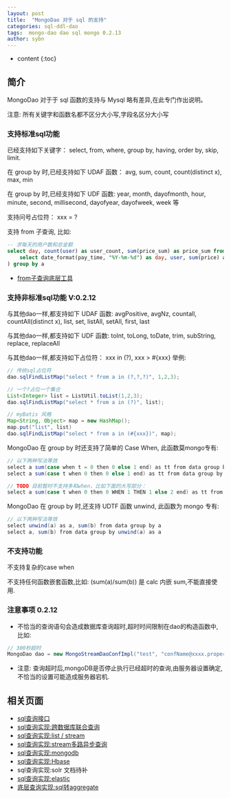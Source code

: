 ```yaml
---
layout: post
title:  "MongoDao 对于 sql 的支持"
categories: sql-ddl-dao
tags:  mongo-dao dao sql mongo 0.2.13
author: sybn
---
```


* content
{:toc}

## 简介

MongoDao 对于于 sql 函数的支持与 Mysql 略有差异,在此专门作出说明。

注意: 所有关键字和函数名都不区分大小写,字段名区分大小写







### 支持标准sql功能

已经支持如下关键字： select, from, where, group by, having, order by, skip, limit.

在 group by 时,已经支持如下 UDAF 函数： avg, sum, count, count(distinct x), max, min

在 group by 时,已经支持如下 UDF 函数: year, month, dayofmonth, hour, minute, second, millisecond, dayofyear, dayofweek, week 等 

支持问号占位符： xxx = ?

支持 from 子查询, 比如:

``` sql
-- 求每天的用户数和总金额
select day, count(user) as user_count, sum(price_sum) as price_sum from (
	select date_format(pay_time, "%Y-%m-%d") as day, user, sum(price) as price_sum from table1 group by day, user;
) group by a
```

- [from子查询底层工具]({{site.baseurl}}/2019/04/07/sql_query-convert-mongo_aggregate/#例3-from子查询)

### 支持非标准sql功能 V:0.2.12

与其他dao一样,都支持如下 UDAF 函数: avgPositive, avgNz, countall, countAll(distinct x), list, set, listAll, setAll, first, last

与其他dao一样,都支持如下 UDF 函数: toInt, toLong, toDate, trim, subString, replace, replaceAll

与其他dao一样,都支持如下占位符： xxx in (?), xxx > #{xxx} 举例:

```java
// 传统sql占位符
dao.sqlFindListMap("select * from a in (?,?,?)", 1,2,3);

// 一个?占位一个集合
List<Integer> list = ListUtil.toList(1,2,3);
dao.sqlFindListMap("select * from a in (?)", list);

// myBatis 风格
Map<String, Object> map = new HashMap();
map.put("list", list)
dao.sqlFindListMap("select * from a in (#{xxx})", map);
```

MongoDao 在 group by 时还支持了简单的 Case When, 此函数莫mongo专有:

```java
// 以下两种写法等效
select a sum(case when t = 0 then 0 else 1 end) as tt from data group by a
select a sum(case t when 0 then 0 else 1 end) as tt from data group by a

// TODO 目前暂时不支持多和when，比如下面的大写部分：
select a sum(case t when 0 then 0 WHEN 1 THEN 1 else 2 end) as tt from data group by a
```

MongoDao 在 group by 时,还支持 UDTF 函数 unwind, 此函数为 mongo 专有:

```java
// 以下两种写法等效
select unwind(a) as a, sum(b) from data group by a
select a, sum(b) from data group by unwind(a) as a

```

### 不支持功能

不支持复杂的case when

不支持任何函数嵌套函数,比如: (sum(a)/sum(b)) 是 calc 内嵌 sum,不能直接使用.


### 注意事项 0.2.12

* 不恰当的查询语句会造成数据库查询超时,超时时间限制在dao的构造函数中, 比如:

```java
// 300秒超时
MongoDao dao = new MongoStreamDaoConfImpl("test", "confName@xxxx.properties", 300);
```

* 注意: 查询超时后,mongoDB是否停止执行已经超时的查询,由服务器设置确定,不恰当的设置可能造成服务器宕机.


## 相关页面
- [sql查询接口]({{site.baseurl}}/2018/04/24/sql-ddl-dao/)
- [sql查询实现:跨数据库联合查询]({{site.baseurl}}/2018/12/20/sybn-dao-multiple-impl/)
- [sql查询实现:list / stream]({{site.baseurl}}/2018/09/13/datas-sql-ddl-engine/)
- [sql查询实现:stream多路异步查询]({{site.baseurl}}/2018/10/15/sql_ddl_dao_stream_async_impl/)
- [sql查询实现:mongodb]({{site.baseurl}}/2018/09/17/mongo-dao-by-sql/)
- [sql查询实现:Hbase]({{site.baseurl}}/2019/05/16/hbase-dao/)
- sql查询实现:solr 文档待补
- [sql查询实现:elastic]({{site.baseurl}}/2019/10/24/es-dao/)
- [底层查询实现:sql转aggregate]({{site.baseurl}}/2019/04/07/sql_query-convert-mongo_aggregate/)
